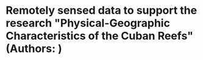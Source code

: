 # Remotely sensed data to support the research "Physical-Geographic Characteristics of the Cuban Reefs" (Authors:        ) 
 
